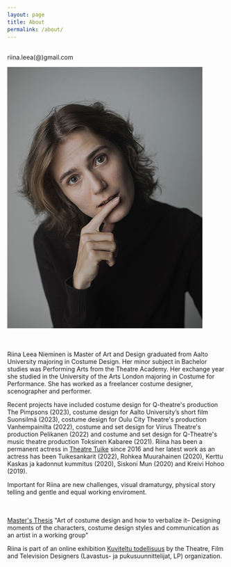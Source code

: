 ```yaml
---
layout: page
title: About
permalink: /about/
---
```

<br/>
riina.leea(@)gmail.com  
<br/>

![alt text](/assets/riina-1.jpg)  
<br/>
<br/>
<div class="post-text-alone">  
Riina Leea Nieminen is Master of Art and Design graduated from Aalto University majoring in Costume Design. Her minor subject in Bachelor studies was Performing Arts from the Theatre Academy. Her exchange year she studied in the University of the Arts London majoring in Costume for Performance. She has worked as a freelancer costume designer, scenographer and performer.  
<p></p>   
Recent projects have included costume design for Q-theatre's production The Pimpsons (2023), costume design for Aalto University’s short film Suonsilmä (2023), costume design for Oulu City Theatre's production Vanhempainilta (2022), costume and set design for Viirus Theatre's production Pelikanen (2022) and costume and set design for Q-Theatre's music theatre production Toksinen Kabaree (2021). Riina has been a permanent actress in <a href="https://www.teatterituike.fi/2022/02/04/riina-nieminen/">Theatre Tuike</a> since 2016 and her latest work as an actress has been Tuikesankarit (2022), Rohkea Muurahainen (2020), Kerttu Kaskas ja kadonnut kummitus (2020), Siskoni Mun (2020) and Kreivi Hohoo (2019).  
<p></p>
Important for Riina are new challenges, visual dramaturgy, physical story telling and gentle and equal working enviroment.  
<p></p>
<br/>
<br/>
<a href="https://aaltodoc.aalto.fi/handle/123456789/101800">Master's Thesis</a> "Art of costume design and how to verbalize it– Designing moments of the characters, costume design styles and communication as an artist in a working group"
<p></p>
Riina is part of an online exhibition <a href="https://kuviteltutodellisuus.fi/osallistuja/riina-nieminen/">Kuviteltu todellisuus</a> by the Theatre, Film and Television Designers (Lavastus- ja pukusuunnittelijat, LP) organization.
</div>  
<p></p>


<!-- [Download CV](2020cvnieminen.pdf) -->